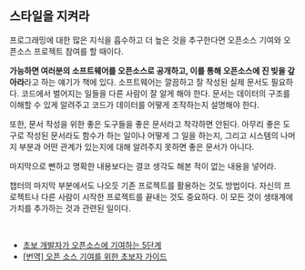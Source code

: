 ## 스타일을 지켜라

프로그래밍에 대한 많은 지식을 흡수하고 더 높은 것을 추구한다면 오픈소스 기여와 오픈소스 프로젝트 참여를 할 때이다.

**가능하면 여러분의 소프트웨어를 오픈소스로 공개하고, 이를 통해 오픈소스에 진 빚을 갚아라**라고 하는 얘기가 책에 있다.
소프트웨어는 깔끔하고 잘 작성된 실제 문서도 필요하다. 코드에서 벌어지는 일들을 다른 사람이 잘 알게 해야 한다. 문서는 데이터의 구조를 이해할 수 있게 알려주고 코드가 데이터를 어떻게 조작하는지 설명해야 한다.

또한, 문서 작성을 위한 좋은 도구들을 좋은 문서라고 착각하면 안된다. 아무리 좋은 도구로 작성된 문서라도 함수가 하는 일이나 어떻게 그 일을 하는지,
그리고 시스템의 나머지 부분과 어떤 관계가 있는지에 대해 알려주지 못하면 좋은 문서가 아니다.

마지막으로 뻔하고 명확한 내용보다는 결코 생각도 해본 적이 없는 내용을 넣어라.

챕터의 마지막 부분에서도 나오듯 기존 프로젝트를 활용하는 것도 방법이다. 자신의 프로젝트나 다른 사람이 시작한 프로젝트를 끝내는 것도 중요하다.
이 모든 것이 생태계에 가치를 추가하는 것과 관련된 일이다.

<br/>

- [초보 개발자가 오픈소스에 기여하는 5단계](https://www.bloter.net/newsView/blt201407020001)
- [[번역] 오픈 소스 기여를 위한 초보자 가이드](https://www.devh.kr/2020/A-Beginner-s-Guide-to-Contributing-to-Open-Source/)